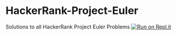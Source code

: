 # HackerRank-Project-Euler
Solutions to all HackerRank Project Euler Problems
[![Run on Repl.it](https://repl.it/badge/github/priyanshu-panwar/HackerRank-Project-Euler)](https://repl.it/github/priyanshu-panwar/HackerRank-Project-Euler)